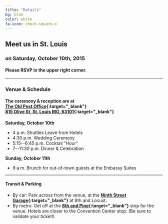 ```yaml
---
title: "Details"
bg: blue
color: white
fa-icon: check-square-o
---
```


## **Meet us in St. Louis**

### on Saturday, October 10th, 2015

#### **Please RSVP in the upper right corner.**

-------------------------

### **Venue & Schedule**

#### The ceremony & reception are at<br> **[The Old Post Office](https://www.facebook.com/pages/The-Old-Post-Office/407971419299304){:target="_blank"}** <br>[815 Olive St, St. Louis MO, 63101](https://www.google.com/maps?ll=38.629057,-90.192944&z=16&t=m&hl=en-US&gl=US&mapclient=embed&cid=16792576850699164824){:target="_blank"}

**Saturday, October 10th**

* 4 p.m. Shuttles Leave from Hotels
* 4:30 p.m. Wedding Ceremony
* 5:15--6:45 p.m. Cocktail "Hour"
* 7--11:30 p.m. Dinner & Celebration

**Sunday, October 11th**

* 9 a.m. Brunch for out-of-town guests at the Embassy Suites

-------------------------

#### **Transit & Parking**

* By car: Park across from the venue, at the **[Ninth Street Garage](https://www.google.com/maps/place/N+9th+St+%26+Locust+St,+St+Louis,+MO+63101/@38.6298545,-90.1929609,17z/data=!4m2!3m1!1s0x87d8b318e46a07eb:0xd43af225cbe6122a){:target="_blank"}** at 9th and Locust.
* By metro: Get off at the **[8th and Pine](https://www.google.com/maps/place/8th+and+Pine+Metrolink+Station/@38.627908,-90.192705,17z/data=!3m1!4b1!4m2!3m1!1s0x87d8b3193f742a2d:0x2e8ce342f1b2d0a5){:target="_blank"}** stop for the venue. Hotels are closer to the Convention Center stop. (Be sure to validate your ticket!)


<!--
<div class="icontain" height="300">
<iframe src="https://www.google.com/maps/embed?pb=!1m18!1m12!1m3!1d3116.8866905752934!2d-90.19253482248763!3d38.628487672892284!2m3!1f0!2f0!3f0!3m2!1i1024!2i768!4f13.1!3m3!1m2!1s0x87d8b319202f6377%3A0xe90b37acc15f1c98!2sOLD+POST+OFFICE+-+ST.+LOUIS!5e0!3m2!1sen!2sus!4v1425090253860" width="600" height="300" frameborder="0" style="border:0"></iframe>
</div>
-->